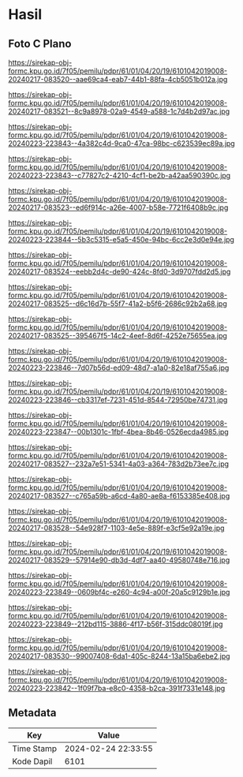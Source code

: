 # Hasil

## Foto C Plano

https://sirekap-obj-formc.kpu.go.id/7f05/pemilu/pdpr/61/01/04/20/19/6101042019008-20240217-083520--aae69ca4-eab7-44b1-88fa-4cb5051b012a.jpg

https://sirekap-obj-formc.kpu.go.id/7f05/pemilu/pdpr/61/01/04/20/19/6101042019008-20240217-083521--8c9a8978-02a9-4549-a588-1c7d4b2d97ac.jpg

https://sirekap-obj-formc.kpu.go.id/7f05/pemilu/pdpr/61/01/04/20/19/6101042019008-20240223-223843--4a382c4d-9ca0-47ca-98bc-c623539ec89a.jpg

https://sirekap-obj-formc.kpu.go.id/7f05/pemilu/pdpr/61/01/04/20/19/6101042019008-20240223-223843--c77827c2-4210-4cf1-be2b-a42aa590390c.jpg

https://sirekap-obj-formc.kpu.go.id/7f05/pemilu/pdpr/61/01/04/20/19/6101042019008-20240217-083523--ed6f914c-a26e-4007-b58e-7721f6408b9c.jpg

https://sirekap-obj-formc.kpu.go.id/7f05/pemilu/pdpr/61/01/04/20/19/6101042019008-20240223-223844--5b3c5315-e5a5-450e-94bc-6cc2e3d0e94e.jpg

https://sirekap-obj-formc.kpu.go.id/7f05/pemilu/pdpr/61/01/04/20/19/6101042019008-20240217-083524--eebb2d4c-de90-424c-8fd0-3d9707fdd2d5.jpg

https://sirekap-obj-formc.kpu.go.id/7f05/pemilu/pdpr/61/01/04/20/19/6101042019008-20240217-083525--d6c16d7b-55f7-41a2-b5f6-2686c92b2a68.jpg

https://sirekap-obj-formc.kpu.go.id/7f05/pemilu/pdpr/61/01/04/20/19/6101042019008-20240217-083525--395467f5-14c2-4eef-8d6f-4252e75655ea.jpg

https://sirekap-obj-formc.kpu.go.id/7f05/pemilu/pdpr/61/01/04/20/19/6101042019008-20240223-223846--7d07b56d-ed09-48d7-a1a0-82e18af755a6.jpg

https://sirekap-obj-formc.kpu.go.id/7f05/pemilu/pdpr/61/01/04/20/19/6101042019008-20240223-223846--cb3317ef-7231-451d-8544-72950be74731.jpg

https://sirekap-obj-formc.kpu.go.id/7f05/pemilu/pdpr/61/01/04/20/19/6101042019008-20240223-223847--00b1301c-1fbf-4bea-8b46-0526ecda4985.jpg

https://sirekap-obj-formc.kpu.go.id/7f05/pemilu/pdpr/61/01/04/20/19/6101042019008-20240217-083527--232a7e51-5341-4a03-a364-783d2b73ee7c.jpg

https://sirekap-obj-formc.kpu.go.id/7f05/pemilu/pdpr/61/01/04/20/19/6101042019008-20240217-083527--c765a59b-a6cd-4a80-ae8a-f6153385e408.jpg

https://sirekap-obj-formc.kpu.go.id/7f05/pemilu/pdpr/61/01/04/20/19/6101042019008-20240217-083528--54e928f7-1103-4e5e-889f-e3cf5e92a19e.jpg

https://sirekap-obj-formc.kpu.go.id/7f05/pemilu/pdpr/61/01/04/20/19/6101042019008-20240217-083529--57914e90-db3d-4df7-aa40-49580748e716.jpg

https://sirekap-obj-formc.kpu.go.id/7f05/pemilu/pdpr/61/01/04/20/19/6101042019008-20240223-223849--0609bf4c-e260-4c94-a00f-20a5c9129b1e.jpg

https://sirekap-obj-formc.kpu.go.id/7f05/pemilu/pdpr/61/01/04/20/19/6101042019008-20240223-223849--212bd115-3886-4f17-b56f-315ddc08019f.jpg

https://sirekap-obj-formc.kpu.go.id/7f05/pemilu/pdpr/61/01/04/20/19/6101042019008-20240217-083530--99007408-6da1-405c-8244-13a15ba6ebe2.jpg

https://sirekap-obj-formc.kpu.go.id/7f05/pemilu/pdpr/61/01/04/20/19/6101042019008-20240223-223842--1f09f7ba-e8c0-4358-b2ca-391f7331e148.jpg


## Metadata

| Key        | Value               |
| ---------- | ------------------- |
| Time Stamp | 2024-02-24 22:33:55 |
| Kode Dapil | 6101                |



